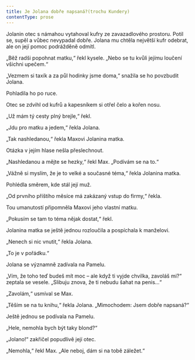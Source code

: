 ```yaml
---
title: Je Jolana dobře napsaná?(trochu Kundery)
contentType: prose
---
```


Jolanin otec s námahou vytahoval kufry ze zavazadlového prostoru. Potil se, supěl a vůbec nevypadal dobře. Jolana mu chtěla největší kufr odebrat, ale on její pomoc podrážděně odmítl.

„Běž radši popohnat matku,“ řekl kysele. „Nebo se tu kvůli jejímu loučení všichni upečem.“

„Vezmem si taxík a za půl hodinky jsme doma,“ snažila se ho povzbudit Jolana.

Pohladila ho po ruce.

Otec se zdvihl od kufrů a kapesníkem si otřel čelo a kořen nosu.

„Už mám tý cesty plný brejle,“ řekl.

„Jdu pro matku a jedem,“ řekla Jolana.

„Tak nashledanou,“ řekla Maxovi Jolanina matka.

Otázka v jejím hlase nešla přeslechnout.

„Nashledanou a mějte se hezky,“ řekl Max. „Podívám se na to.“

„Vážně si myslím, že je to velké a současné téma,“ řekla Jolanina matka.

Pohlédla směrem, kde stál její muž.

„Od prvního příštího měsíce má zakázaný vstup do firmy,“ řekla.

Tou umanutostí připomněla Maxovi jeho vlastní matku.

„Pokusím se tam to téma nějak dostat,“ řekl.

Jolanina matka se ještě jednou rozloučila a pospíchala k manželovi.

„Nenech si nic vnutit,“ řekla Jolana.

„To je v pořádku.“

Jolana se významně zadívala na Pamelu.

„Vím, že toho teď budeš mít moc – ale když ti vyjde chvilka, zavoláš mi?“ zeptala se vesele. „Slibuju znova, že ti nebudu šahat na penis…“

„Zavolám,“ usmíval se Max.

„Těším se na tu knihu,“ řekla Jolana. „Mimochodem: Jsem dobře napsaná?“

Ještě jednou se podívala na Pamelu.

„Hele, nemohla bych být taky blond?“

„Jolano!“ zakřičel popudlivě její otec.

„Nemohla,“ řekl Max. „Ale neboj, dám si na tobě záležet.“
